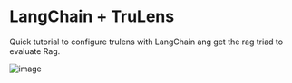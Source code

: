 # LangChain + TruLens 
Quick tutorial to configure trulens with LangChain ang get the rag triad to evaluate Rag.

![image](https://www.trulens.org/assets/images/RAG_Triad.jpg)
